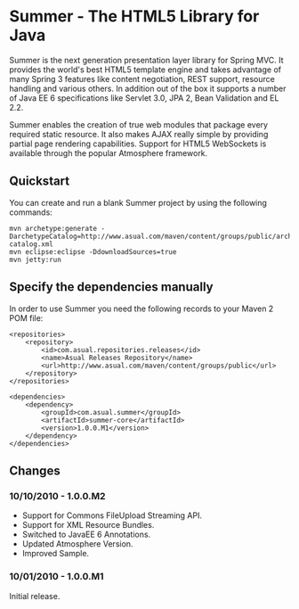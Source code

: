 # Summer - The HTML5 Library for Java

Summer is the next generation presentation layer library for Spring MVC. It provides the world's best HTML5 template 
engine and takes advantage of many Spring 3 features like content negotiation, REST support, resource handling and 
various others. In addition out of the box it supports a number of Java EE 6 specifications like Servlet 3.0, JPA 2, 
Bean Validation and EL 2.2.

Summer enables the creation of true web modules that package every required static resource. It also makes AJAX 
really simple by providing partial page rendering capabilities. Support for HTML5 WebSockets is available through the 
popular Atmosphere framework.

## Quickstart

You can create and run a blank Summer project by using the following commands:

    mvn archetype:generate -DarchetypeCatalog=http://www.asual.com/maven/content/groups/public/archetype-catalog.xml
    mvn eclipse:eclipse -DdownloadSources=true
    mvn jetty:run
    
## Specify the dependencies manually

In order to use Summer you need the following records to your Maven 2 POM file:

    <repositories>
        <repository>
            <id>com.asual.repositories.releases</id>
            <name>Asual Releases Repository</name>
            <url>http://www.asual.com/maven/content/groups/public</url>
        </repository>
    </repositories>
    
    <dependencies>
        <dependency>
            <groupId>com.asual.summer</groupId>
            <artifactId>summer-core</artifactId>
            <version>1.0.0.M1</version>
        </dependency>
    </dependencies>

## Changes
    
### 10/10/2010 - 1.0.0.M2

- Support for Commons FileUpload Streaming API.
- Support for XML Resource Bundles.
- Switched to JavaEE 6 Annotations.
- Updated Atmosphere Version.
- Improved Sample.

### 10/01/2010 - 1.0.0.M1

Initial release.